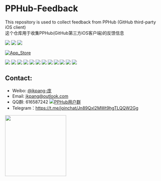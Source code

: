 # PPHub-Feedback
This repository is used to collect feedback from PPHub (GitHub third-party iOS client)   
这个仓库用于收集PPHub(GitHub第三方iOS客户端)的反馈信息

![](https://img.shields.io/itunes/v/1314212521.svg) ![](https://img.shields.io/badge/platform-iOS10+-orange.svg) [![](https://img.shields.io/badge/weibo-jkpang--%E5%BA%9E-red.svg)](http://weibo.com/jkpang)

[![App_Store](https://github.com/jkpang/PPHub-Feedback/blob/master/Resource/Download_on_the_App_Store_135x40.svg)](https://itunes.apple.com/cn/app/PPHub%20For%20GitHub/id1314212521?mt=8)

[![](https://github.com/jkpang/PPHub-Feedback/blob/master/Resource/iPhonex_s1.png)](https://github.com/jkpang/PPHub-Feedback/blob/master/Resource/iPhonex_b1.png)
[![](https://github.com/jkpang/PPHub-Feedback/blob/master/Resource/iPhonex_s2.png)](https://github.com/jkpang/PPHub-Feedback/blob/master/Resource/iPhonex_b2.png)
[![](https://github.com/jkpang/PPHub-Feedback/blob/master/Resource/iPhonex_s3.png)](https://github.com/jkpang/PPHub-Feedback/blob/master/Resource/iPhonex_b3.png)
[![](https://github.com/jkpang/PPHub-Feedback/blob/master/Resource/iPhonex_s4.png)](https://github.com/jkpang/PPHub-Feedback/blob/master/Resource/iPhonex_b4.png)
[![](https://github.com/jkpang/PPHub-Feedback/blob/master/Resource/iPhonex_s5.png)](https://github.com/jkpang/PPHub-Feedback/blob/master/Resource/iPhonex_b5.png)
[![](https://github.com/jkpang/PPHub-Feedback/blob/master/Resource/iPhonex_s6.png)](https://github.com/jkpang/PPHub-Feedback/blob/master/Resource/iPhonex_b6.png)
[![](https://github.com/jkpang/PPHub-Feedback/blob/master/Resource/iPhonex_s7.png)](https://github.com/jkpang/PPHub-Feedback/blob/master/Resource/iPhonex_b7.png)
[![](https://github.com/jkpang/PPHub-Feedback/blob/master/Resource/iPhonex_s8.png)](https://github.com/jkpang/PPHub-Feedback/blob/master/Resource/iPhonex_b8.png)
[![](https://github.com/jkpang/PPHub-Feedback/blob/master/Resource/iPhonex_s9.png)](https://github.com/jkpang/PPHub-Feedback/blob/master/Resource/iPhonex_b9.png)
[![](https://github.com/jkpang/PPHub-Feedback/blob/master/Resource/iPhonex_s10.png)](https://github.com/jkpang/PPHub-Feedback/blob/master/Resource/iPhonex_b10.png)
[![](https://github.com/jkpang/PPHub-Feedback/blob/master/Resource/iPhonex_s11.png)](https://github.com/jkpang/PPHub-Feedback/blob/master/Resource/iPhonex_b11.png)
[![](https://github.com/jkpang/PPHub-Feedback/blob/master/Resource/iPhonex_s12.png)](https://github.com/jkpang/PPHub-Feedback/blob/master/Resource/iPhonex_b12.png)

## Contact:
* Weibo: [@jkpang-庞](http://weibo.com/jkpang)
* Email: jkpang@outlook.com
* QQ群:   616587242 <a target="_blank" href="//shang.qq.com/wpa/qunwpa?idkey=09ad66f2a7ede31f3867b7dd39fde2ca80ae6c1269ab1841e79ed72812850cf3"><img border="0" src="//pub.idqqimg.com/wpa/images/group.png" alt="PPHub用户群" title="PPHub用户群"></a>
* Telegram：https://t.me/joinchat/Jn89QxI2MWt9hgTLQQW2Gg

<img src="https://github.com/jkpang/PPHub-Feedback/blob/master/Resource/pphub_qq_group.jpg" width = "200" align=left />


